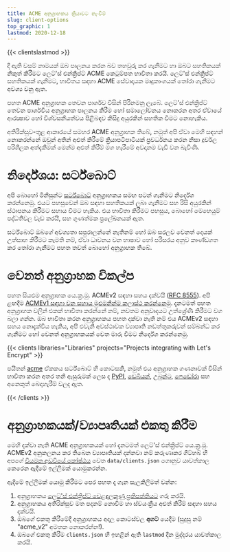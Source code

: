 ```yaml
---
title: ACME අනුග්‍රාහකය ක්‍රියාවට නැංවීම්
slug: client-options
top_graphic: 1
lastmod: 2020-12-18
---
```


{{< clientslastmod >}}

දී ඇති වසම් නාමයක් ඔබ පාලනය කරන බව තහවුරු කර ගැනීමට හා ඔබට සහතිකයක් නිකුත් කිරීමට ලෙට්'ස් එන්ක්‍රිප්ට් ACME කෙටුම්පත භාවිතා කරයි. ලෙට්'ස් එන්ක්‍රිප්ට් සහතිකයක් ගැනීමට, භාවිතය සඳහා ACME සේවාදායක මෘදුකාංගයක් තෝරා ගැනීමට අවශ්‍ය වනු ඇත.

පහත ACME අනුග්‍රාහක තෙවන පාර්ශව විසින් පිරිනමනු ලැබේ. ලෙට්'ස් එන්ක්‍රිප්ට් තෙවන පාර්ශවීය අනුග්‍රාහක පාලනය කිරීම හෝ සමාලෝචනය නොකරන අතර ඒවායේ ආරක්‍ෂාව හෝ විශ්වසනීයත්වය පිළිබඳව කිසිදු අයුරකින් සහතික වීමට නොහැකිය.

අතිරික්සුව-තුළ ආකාරයේ සමහර ACME අනුග්‍රාහක තිබේ, නමුත් අපි ඒවා මෙහි සඳහන් නොකරන්නේ ඔවුන් අතින් අළුත් කිරීමේ ක්‍රියාපටිපාටියක් ප්‍රවර්ධනය කරන නිසා දුර්වල පරිශීලක අත්දැකීමක් මෙන්ම අළුත් කිරීම් මග හැරීමේ අවදානම වැඩි වන බැවිණි.

# නිර්දේශය: සර්ට්බොට්

අපි බොහෝ මිනිසුන්ට [සර්ට්බොට්](https://certbot.eff.org/) අනුග්‍රාහකය සමඟ පටන් ගැනීමට නිර්දේශ කරන්නෙමු. එයට පහසුවෙන් ඔබ සඳහා සහතිකයක් ලබා ගැනීමට සහ රිසි අයුරකින් ස්ථාපනය කිරීමට සහාය වීමට හැකිය. එය භාවිතා කිරීමට පහසුය, බොහෝ මෙහෙයුම් පද්ධතිවල වැඩ කරයි, සහ ගුණත්මක ප්‍රලේඛනයක් ඇත.

සර්ට්බොට් ඔබගේ අවශ්‍යතා සපුරාලන්නේ නැතිනම් හෝ ඔබ සරලව වෙනත් දෙයක් උත්සාහ කිරීමට කැමති නම්, ඒවා ධාවනය වන භාෂාව හෝ පරිසරය අනුව කාණ්ඩගත කර තෝරා ගැනීමට පහත තවත් බොහෝ අනුග්‍රාහක තිබේ.

# වෙනත් අනුග්‍රාහක විකල්ප

පහත සියළුම අනුග්‍රාහක යෙ.ක්‍ර.මු. ACMEv2 සඳහා සහය දක්වයි ([RFC 8555](https://tools.ietf.org/html/rfc8555)). අපි ළඟදීම [ACMEv1 සඳහා වන සහාය මුළුමනින්ම කලාස්ථ කරන්නෙමු](https://community.letsencrypt.org/t/end-of-life-plan-for-acmev1/88430/). දැනටමත් පහත අනුග්‍රාහක වලින් එකක් භාවිතා කරන්නේ නම්, නවතම අනුවාදයට උත්ශ්‍රේණි කිරීමට වග බලා ගන්න. ඔබ භාවිතා කරන අනුග්‍රාහකය පහත දක්වා නැති නම් එය ACMEv2 සඳහා සහය නොදැක්විය හැකිය, අපි එවැනි අවස්ථාවක ව්‍යාපෘති නඩත්තුකරුවන් සම්බන්ධ කර ගැනීමට හෝ වෙනත් අනුග්‍රාහකයක් වෙත මාරු වීමට නිර්දේශ කරන්නෙමු.

{{< clients libraries="Libraries" projects="Projects integrating with Let's Encrypt" >}}

පයිතන් [acme](https://github.com/certbot/certbot/tree/master/acme) ඒකකය සර්ට්බොට් හි කොටසකි, නමුත් එය අනුග්‍රාහක ගණනාවක් විසින් භාවිතා කරන අතර තනි ඇසුරුමක් ලෙස ද [PyPI](https://pypi.python.org/pypi/acme), [ඩෙබියන්](https://packages.debian.org/search?keywords=python-acme), [උබුන්ටු](https://launchpad.net/ubuntu/+source/python-acme), [ෆෙඩෝරා](https://bodhi.fedoraproject.org/updates/?packages=python-acme) සහ අනෙකුත් බෙදාහැරීම් වලද ඇත.

{{< /clients >}}

# අනුග්‍රාහකයක්/ව්‍යාපෘතියක් එකතු කිරීම

මෙහි දක්වා නැති ACME අනුග්‍රාහකයක් හෝ දැනටමත් ලෙට්'ස් එන්ක්‍රිප්ට් යෙ.ක්‍ර.මු. ACMEv2 අනුකලනය කර තිබෙන ව්‍යාපෘතියක් දන්නවා නම් කරුණාකර ගිට්හබ් හි අපගේ [වියමන අඩවියේ කෝෂ්ඨය](https://github.com/letsencrypt/website/) වෙත `data/clients.json` ගොනුව යාවත්කාල කෙරෙන ඇදීමේ ඉල්ලීමක් යොමුකරන්න.

ඇදීමේ ඉල්ලීමක් යොමු කිරීමට පෙර පහත දෑ ගැන සැලකිලිමත් වන්න:

1. අනුග්‍රාහකය [ලෙට්'ස් එන්ක්‍රිප්ට් වෙළඳලකුණු ප්‍රතිපත්තියට](/trademarks) ගරු කරයි.
1. අනුග්‍රාහකය අතිරික්සුව මත පදනම් නොවීම හා ස්වයංක්‍රීය අළුත් කිරීම් සඳහා සහය දක්වයි.
1. ඔබගේ එකතු කිරීමේදී අනුග්‍රාහකය අදාල කොටස්වල **අගට** යෙදීම (සුදුසු නම් "acme_v2" අමතක නොකරන්න!).
1. ඔබගේ එකතු කිරීම `clients.json` හි ඉහළින් ඇති `lastmod` දින මුද්දරය යාවත්කාල කරයි.
